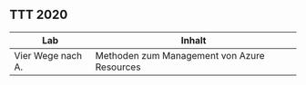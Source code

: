 ## TTT 2020

Lab               | Inhalt
----              | ------
Vier Wege nach A. | Methoden zum Management von Azure Resources